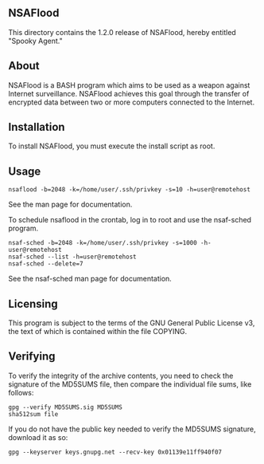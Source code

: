 NSAFlood
--------

This directory contains the 1.2.0 release of NSAFlood, hereby entitled "Spooky Agent."

About
-----

NSAFlood is a BASH program which aims to be used as a weapon against Internet 
surveillance. NSAFlood achieves this goal through the transfer of encrypted data
 between two or more computers connected to the Internet.

Installation
------------

To install NSAFlood, you must execute the install script as root.

Usage
-----

	nsaflood -b=2048 -k=/home/user/.ssh/privkey -s=10 -h=user@remotehost

See the man page for documentation.

To schedule nsaflood in the crontab, log in to root and use the nsaf-sched 
program.

	nsaf-sched -b=2048 -k=/home/user/.ssh/privkey -s=1000 -h-user@remotehost
	nsaf-sched --list -h=user@remotehost
	nsaf-sched --delete=7

See the nsaf-sched man page for documentation.

Licensing
---------

This program is subject to the terms of the GNU General Public License v3, the 
text of which is contained within the file COPYING.

Verifying
---------

To verify the integrity of the archive contents, you need to check the signature
 of the MD5SUMS file, then compare the individual file sums, like follows:

	gpg --verify MD5SUMS.sig MD5SUMS
	sha512sum file

If you do not have the public key needed to verify the MD5SUMS signature, 
download it as so:

	gpg --keyserver keys.gnupg.net --recv-key 0x01139e11ff940f07
